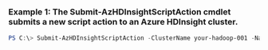 ### Example 1: The Submit-AzHDInsightScriptAction cmdlet submits a new script action to an Azure HDInsight cluster.
```powershell
PS C:\> Submit-AzHDInsightScriptAction -ClusterName your-hadoop-001 -Name $scriptActionName -NodeTypes HeadNode -Parameters {Parameters} -Uri {Uri}
```

